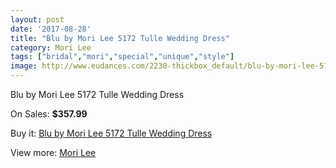 ```yaml
---
layout: post
date: '2017-08-28'
title: "Blu by Mori Lee 5172 Tulle Wedding Dress"
category: Mori Lee
tags: ["bridal","mori","special","unique","style"]
image: http://www.eudances.com/2230-thickbox_default/blu-by-mori-lee-5172-tulle-wedding-dress.jpg
---
```

Blu by Mori Lee 5172 Tulle Wedding Dress

On Sales: **$357.99**
<a href="https://www.eudances.com/en/mori-lee/746-blu-by-mori-lee-5172-tulle-wedding-dress.html"><amp-img layout="responsive" width="600" height="600" src="//www.eudances.com/2230-thickbox_default/blu-by-mori-lee-5172-tulle-wedding-dress.jpg" alt="Blu by Mori Lee 5172 Tulle Wedding Dress 0" /></a>
<a href="https://www.eudances.com/en/mori-lee/746-blu-by-mori-lee-5172-tulle-wedding-dress.html"><amp-img layout="responsive" width="600" height="600" src="//www.eudances.com/2232-thickbox_default/blu-by-mori-lee-5172-tulle-wedding-dress.jpg" alt="Blu by Mori Lee 5172 Tulle Wedding Dress 1" /></a>
<a href="https://www.eudances.com/en/mori-lee/746-blu-by-mori-lee-5172-tulle-wedding-dress.html"><amp-img layout="responsive" width="600" height="600" src="//www.eudances.com/2231-thickbox_default/blu-by-mori-lee-5172-tulle-wedding-dress.jpg" alt="Blu by Mori Lee 5172 Tulle Wedding Dress 2" /></a>

Buy it: [Blu by Mori Lee 5172 Tulle Wedding Dress](https://www.eudances.com/en/mori-lee/746-blu-by-mori-lee-5172-tulle-wedding-dress.html "Blu by Mori Lee 5172 Tulle Wedding Dress")

View more: [Mori Lee](https://www.eudances.com/en/9-mori-lee "Mori Lee")